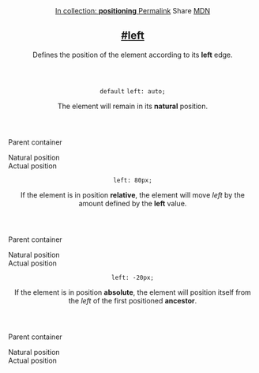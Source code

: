 <section id="left" class="property">
  <header class="property__header">
    <nav class="property__links">
      <a class="property__collection" href="/positioning/">
        In collection: <strong>positioning</strong>
      </a>
      <a class="property__links-direct" href="/property/left/" data-property-name="left"
        data-tooltip="Single page for this property">Permalink</a>
      <a class="property__share" data-tooltip="Share on Twitter or Facebook" data-property-name="left">Share</a>
      <a target="_blank" href="https://developer.mozilla.org/en/docs/Web/CSS/left"
        data-tooltip="See on Mozilla Developer Network" rel="external">MDN</a>
    </nav>
    <h2 class="property__name">
      <a href="#left"><span>#</span>left</a>
    </h2>
    <div class="property__description">
      <p>Defines the position of the element according to its <strong>left</strong> edge.</p>
    </div>
  </header>
  <section class="example">
    <header class="example__header">
      <p class="example__name">
        <code class="example--default" data-tooltip="This is the property's default value">default</code>
        <code class="example--value" data-tooltip="Click to copy" data-clipboard-text="left: auto;">left: auto;</code>
      </p>
      <div class="example__description">
        <p>The element will remain in its <strong>natural</strong> position.</p>
      </div>
    </header>
    <aside class="example__preview">
      <div class="example__browser"><i></i><i></i><i></i></div>
      <div class="example__output">
        <div class="example__output-div left " id="left-auto">
          <p>Parent container</p>
          <div class="natural">Natural position</div>
          <div class="actual">Actual position</div>
        </div>
      </div>
    </aside>
  </section>
  <section class="example">
    <header class="example__header">
      <p class="example__name">
        <code class="example--value" data-tooltip="Click to copy" data-clipboard-text="left: 80px;">left: 80px;</code>
      </p>
      <div class="example__description">
        <p>If the element is in position <strong>relative</strong>, the element will move <em>left</em> by the amount
          defined by the <strong>left</strong> value.</p>
      </div>
    </header>
    <aside class="example__preview">
      <div class="example__browser"><i></i><i></i><i></i></div>
      <div class="example__output">
        <div class="example__output-div left " id="left-80px">
          <p>Parent container</p>
          <div class="natural">Natural position</div>
          <div class="actual">Actual position</div>
        </div>
      </div>
    </aside>
  </section>
  <section class="example">
    <header class="example__header">
      <p class="example__name">
        <code class="example--value" data-tooltip="Click to copy" data-clipboard-text="left: -20px;">left: -20px;</code>
      </p>
      <div class="example__description">
        <p>If the element is in position <strong>absolute</strong>, the element will position itself from the
          <em>left</em> of the first positioned <strong>ancestor</strong>.</p>
      </div>
    </header>
    <aside class="example__preview">
      <div class="example__browser"><i></i><i></i><i></i></div>
      <div class="example__output">
        <div class="example__output-div left " id="left--20px">
          <p>Parent container</p>
          <div class="natural">Natural position</div>
          <div class="actual">Actual position</div>
        </div>
      </div>
    </aside>
  </section>
</section>
